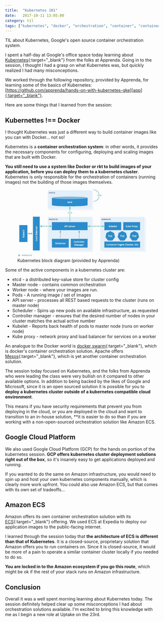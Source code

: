 ```yaml
---
title:  "Kubernetes 101"
date:   2017-10-11 13:05:00
category: til
tags: ["kubernetes", "docker", "orchestration", "container", "containers", "devops", "deployment"]
---
```


TIL about Kubernetes, Google's open source container orchestration system.

I spent a half-day at Google's office space today learning about [Kubernetes][k]{:target="_blank"} from the folks at Apprenda. Going in to the session, I thought I had a grasp on what Kubernetes was, but quickly realized I had many misconceptions.

We worked through the following repository, provided by Apprenda, for learning some of the basics of Kubernetes: [https://github.com/apprenda/hands-on-with-kubernetes-gke][app]{:target="_blank"}.

Here are some things that I learned from the session:

## Kubernettes !== Docker

I thought Kubernetes was just a different way to build container images like you can with Docker... not so!

Kubernetes is a **container orchestration system**: in other words, it provides the necessary components for configuring, deploying and scaling images that are built with Docker.

**You still need to use a system like Docker or rkt to build images of your application, before you can deploy them to a kubernetes cluster**. Kubernetes is only responsible for the orchestration of containers (running images) not the building of those images themselves.

<figure>
	<img src="/assets/images/k8-architecture.jpg">
	<figcaption>Kubernetes block diagram (provided by Apprenda)</figcaption>
</figure>

Some of the active components in a kubernetes cluster are:
  - etcd - a distributed key-value store for cluster config
  - Master node - contains common orchestration
  - Worker node - where your images are run.
  - Pods - A running image / set of images
  - API server - processes all REST based requests to the cluster (runs on master node)
  - Scheduler - Spins up new pods on available infrastructure, as requested
  - Controller manager - ensures that the desired number of nodes in your cluster matches the actual active number
  - Kubelet - Reports back health of pods to master node (runs on worker node)
  - Kube proxy - network proxy and load balancer for services on a worker

An analogue to the Docker world is [docker swarm][swarm]{:target="_blank"}, which is docker's container orchestration solution. Apache offers [Mesos][mesos]{:target="_blank"}, which is yet another container orchestration solution.

The session today focused on Kubernetes, and the folks from Apprenda who were leading the class were very bullish on it compared to other available options. In addition to being backed by the likes of Google and Microsoft, since it is an open sourced solution it is possible for you to **deploy a kubernetes cluster outside of a kubernetes compatible cloud environment**.

This means if you have security requirements that prevent you from deploying in the cloud, or you are deployed in the cloud and want to transition to an in-house solution, **it is easier to do so than if you are working with a non-open-sourced orchestration solution like Amazon ECS.

## Google Cloud Platform

We also used Google Cloud Platform (GCP) for the hands on portion of the kubernetes session. **GCP offers kubernetes cluster deployment solutions right out of the box**, so it's insanely easy to get applications deployed and running.

If you wanted to do the same on Amazon infrastructure, you would need to spin up and host your own kubernetes components manually, which is clearly more work upfront. You could also use Amazon ECS, but that comes with its own set of tradeoffs...

## Amazon ECS

Amazon offers its own container orchestration solution with its [ECS][ecs]{:target="_blank"} offering. We used ECS at Expedia to deploy our application images to the public-facing internet.

I learned through the session today that **the architecture of ECS is different than that of Kubernetes**. It is a closed-source, proprietary solution that Amazon offers you to run containers on. Since it is closed-source, it would be more of a pain to operate a similar container cluster locally if you needed to do so.

**You are locked in to the Amazon ecosystem if you go this route**, which might be ok if the rest of your stack runs on Amazon infrastructure.

## Conclusion

Overall it was a well spent morning learning about Kubernetes today. The session definitely helped clear up some misconceptions I had about orchestration solutions available. I'm excited to bring this knowledge with me as I begin a new role at Uptake on the 23rd.

[k]: https://kubernetes.io/
[app]: https://github.com/apprenda/hands-on-with-kubernetes-gke
[swarm]: https://docs.docker.com/engine/swarm/
[mesos]: http://mesos.apache.org/
[ecs]: https://aws.amazon.com/ecs/
